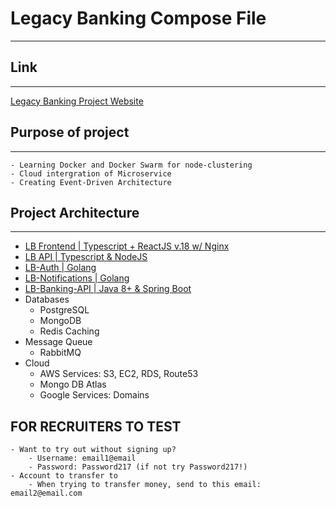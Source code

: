 # Legacy Banking Compose File
---
## Link
---
[Legacy Banking Project Website](legacybanking.us)

## Purpose of project
---
    - Learning Docker and Docker Swarm for node-clustering
    - Cloud intergration of Microservice
    - Creating Event-Driven Architecture

## Project Architecture
---
 - [LB Frontend | Typescript + ReactJS v.18 w/ Nginx](https://github.com/Kofi-D-Boateng/LegacyBanking)
 - [LB API | Typescript & NodeJS](https://github.com/Kofi-D-Boateng/legacybanking-api.git)
 - [LB-Auth | Golang](https://github.com/Kofi-D-Boateng/LegacyBankAuthMicroservice)
 - [LB-Notifications | Golang](https://github.com/Kofi-D-Boateng/legacybanking-notifications.git)
 - [LB-Banking-API | Java 8+ & Spring Boot](https://github.com/Kofi-D-Boateng/LegacyBankingBackend)
- Databases
    - PostgreSQL
    - MongoDB 
    - Redis Caching
- Message Queue
    - RabbitMQ
- Cloud
    - AWS Services: S3, EC2, RDS, Route53
    - Mongo DB Atlas
    - Google Services: Domains

## FOR RECRUITERS TO TEST

    - Want to try out without signing up?
        - Username: email1@email
        - Password: Password217 (if not try Password217!)
    - Account to transfer to
        - When trying to transfer money, send to this email: email2@email.com
